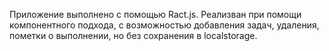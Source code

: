 Приложение выполнено с помощью Ract.js. Реализван при помощи компонентного подхода, с возможностью добавления задач, удаления, пометки о выполнении, но без сохранения в localstorage. 
